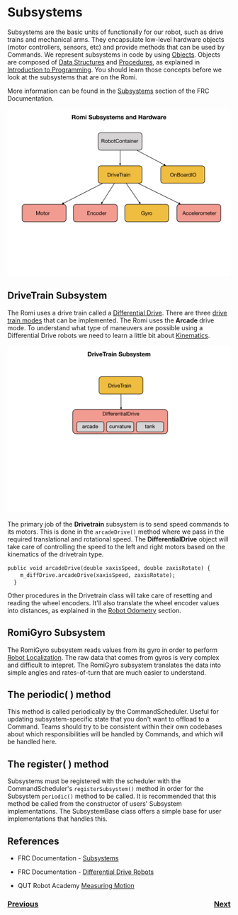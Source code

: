 # <a name="code"></a>Subsystems
Subsystems are the basic units of functionally for our robot, such as drive trains and mechanical arms.  They encapsulate low-level hardware objects (motor controllers, sensors, etc) and provide methods that can be used by Commands.  We represent subsystems in code by using [Objects](../Programming/objects). Objects are composed of [Data Structures](../Programming/dataStructures) and [Procedures](../Programming/procedures), as explained in [Introduction to Programming](../Programming/introProgramming). You should learn those concepts before we look at the subsystems that are on the Romi.  

 More information can be found in the [Subsystems](https://docs.wpilib.org/en/latest/docs/software/commandbased/subsystems.html) section of the FRC Documentation.  

![Subsystems](../images/Romi/Romi.012.jpeg)

## DriveTrain Subsystem
The Romi uses a drive train called a [Differential Drive](https://docs.wpilib.org/en/stable/docs/software/actuators/wpi-drive-classes.html#using-the-differentialdrive-class-to-control-differential-drive-robots). There are three [drive train modes](https://docs.wpilib.org/en/stable/docs/software/actuators/wpi-drive-classes.html#drive-modes) that can be implemented. The Romi uses the **Arcade** drive mode. To understand what type of maneuvers are possible using a Differential Drive robots we need to learn a little bit about [Kinematics](../Concepts/kinematics).

![Differential Drive](../images/Romi/Romi.038.jpeg)

The primary job of the **Drivetrain** subsystem is to send speed commands to its motors.  This is done in the `arcadeDrive()` method where we pass in the required translational and rotational speed.  The **DifferentialDrive** object will take care of controlling the speed to the left and right motors based on the kinematics of the drivetrain type. 

    public void arcadeDrive(double xaxisSpeed, double zaxisRotate) {
        m_diffDrive.arcadeDrive(xaxisSpeed, zaxisRotate);
      }

Other procedures in the Drivetrain class will take care of resetting and reading the wheel encoders.  It'll also translate the wheel encoder values into distances, as explained in the [Robot Odometry](../Concepts/odometry) section.

## RomiGyro Subsystem
The RomiGyro subsystem reads values from its gyro in order to perform [Robot Localization](../Concepts/localization). The raw data that comes from gyros is very complex and difficult to intepret.  The RomiGyro subsystem translates the data into simple angles and rates-of-turn that are much easier to understand.

## The periodic( ) method
This method is called periodically by the CommandScheduler. Useful for updating subsystem-specific state that you don't want to offload to a Command. Teams should try to be consistent within their own codebases about which responsibilities will be handled by Commands, and which will be handled here.

## The register( ) method 
 Subsystems must be registered with the scheduler with the CommandScheduler's `registerSubsystem()` method in order for the Subsystem `periodic()` method to be called. It is recommended that this method be called from the constructor of users' Subsystem implementations. The SubsystemBase class offers a simple base for user implementations that handles this.

## References

- FRC Documentation - [Subsystems](https://docs.wpilib.org/en/latest/docs/software/commandbased/subsystems.html)

- FRC Documentation - [Differential Drive Robots](https://docs.wpilib.org/en/stable/docs/software/actuators/wpi-drive-classes.html)

- QUT Robot Academy [Measuring Motion](https://robotacademy.net.au/masterclass/measuring-motion/)

<h3><span style="float:left">
<a href="romiJoysticks">Previous</a></span>
<span style="float:right">
<a href="romiCommands">Next</a></span></h3>